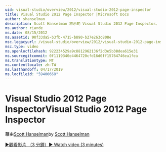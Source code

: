 ```yaml
---
uid: visual-studio/overview/2012/visual-studio-2012-page-inspector
title: Visual Studio 2012 Page Inspector |Microsoft Docs
author: shanselman
description: Scott Hanselman 將示範 Visual Studio 2012 Page Inspector。
ms.author: riande
ms.date: 08/15/2012
ms.assetid: 90f33da5-b3fb-4715-b890-b27e263c808e
msc.legacyurl: /visual-studio/overview/2012/visual-studio-2012-page-inspector
msc.type: video
ms.openlocfilehash: 922234529a9c8812962136f2d3e5b38dea615e31
ms.sourcegitcommit: 0f1119340e4464720cfd16d0ff15764746ea1fea
ms.translationtype: MT
ms.contentlocale: zh-TW
ms.lasthandoff: 04/17/2019
ms.locfileid: "59400668"
---
```

# <a name="visual-studio-2012-page-inspector"></a><span data-ttu-id="95fca-103">Visual Studio 2012 Page Inspector</span><span class="sxs-lookup"><span data-stu-id="95fca-103">Visual Studio 2012 Page Inspector</span></span>

<span data-ttu-id="95fca-104">藉由[Scott Hanselman](https://github.com/shanselman)</span><span class="sxs-lookup"><span data-stu-id="95fca-104">by [Scott Hanselman](https://github.com/shanselman)</span></span>

[<span data-ttu-id="95fca-105">&#9654;觀看影片 （3 分鐘）</span><span class="sxs-lookup"><span data-stu-id="95fca-105">&#9654; Watch video (3 minutes)</span></span>](https://channel9.msdn.com/Blogs/ASP-NET-Site-Videos/visual-studio-2012-page-inspector)
